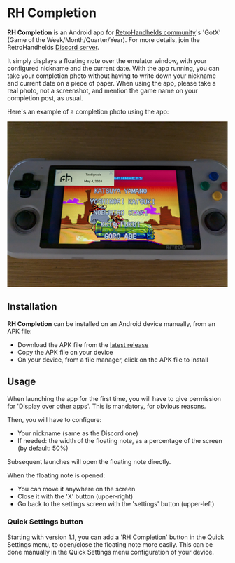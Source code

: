 # RH Completion

**RH Completion** is an Android app for [RetroHandhelds community](https://retrohandhelds.gg/)'s 'GotX' (Game of the Week/Month/Quarter/Year). For more details, join the RetroHandhelds [Discord server](https://retrohandhelds.link/Discord).

It simply displays a floating note over the emulator window, with your configured nickname and the current date. With the app running, you can take your completion photo without having to write down your nickname and current date on a piece of paper.
When using the app, please take a real photo, not a screenshot, and mention the game name on your completion post, as usual.

Here's an example of a completion photo using the app:

![Completion photo example](assets/completion_photo_example.png)

## Installation

**RH Completion** can be installed on an Android device manually, from an APK file:

- Download the APK file from the [latest release](https://github.com/Tardigrade-nx/RHCompletion/releases/latest)
- Copy the APK file on your device
- On your device, from a file manager, click on the APK file to install

## Usage

When launching the app for the first time, you will have to give permission for 'Display over other apps'. This is mandatory, for obvious reasons.

Then, you will have to configure:
- Your nickname (same as the Discord one)
- If needed: the width of the floating note, as a percentage of the screen (by default: 50%)

Subsequent launches will open the floating note directly.

When the floating note is opened:
- You can move it anywhere on the screen
- Close it with the 'X' button (upper-right)
- Go back to the settings screen with the 'settings' button (upper-left)

### Quick Settings button

Starting with version 1.1, you can add a 'RH Completion' button in the Quick Settings menu, to open/close the floating note more easily.
This can be done manually in the Quick Settings menu configuration of your device.
